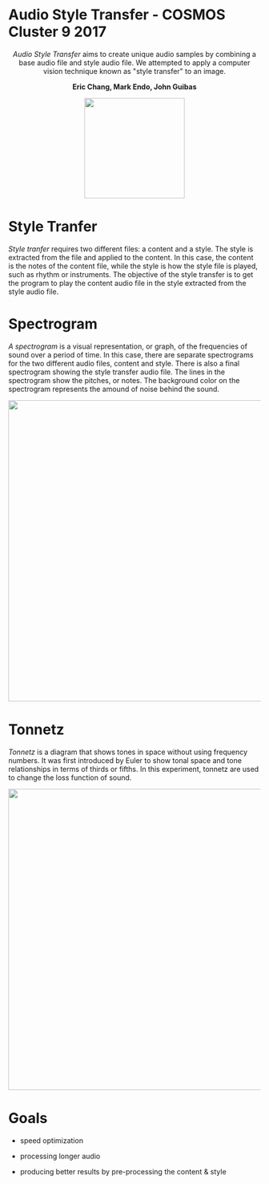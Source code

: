 # Audio Style Transfer - COSMOS Cluster 9 2017

<p align="center"> <i>Audio Style Transfer</i> aims to create unique audio samples by combining a base audio file and style audio file. We attempted to apply a computer vision technique known as "style transfer" to an image. </p>


<p align="center"> <b>Eric Chang, Mark Endo, John Guibas</b> </p>

<p align="center"> <img src="https://cosmos-ucop.ucdavis.edu/Contents/i/cosmos-logo.png" width="200"> </p>

# Style Tranfer

*Style tranfer* requires two different files: a content and a style. The style is extracted from the file and applied to the content. In this case, the content is the notes of the content file, while the style is how the style file is played, such as rhythm or instruments. The objective of the style transfer is to get the program to play the content audio file in the style extracted from the style audio file.

# Spectrogram

*A spectrogram* is a visual representation, or graph, of the frequencies of sound over a period of time. In this case, there are separate spectrograms for the two different audio files, content and style. There is also a final spectrogram showing the style transfer audio file. The lines in the spectrogram show the pitches, or notes. The background color on the spectrogram represents the amound of noise behind the sound.

<p align="center"> <img src="http://i.imgur.com/vP90hGB.png" width="600"> </p>

# Tonnetz

*Tonnetz* is a diagram that shows tones in space without using frequency numbers. It was first introduced by Euler to show tonal space and tone relationships in terms of thirds or fifths. In this experiment, tonnetz are used to change the loss function of sound.

<p align="center"> <img src="https://upload.wikimedia.org/wikipedia/commons/6/67/TonnetzTorus.gif" width="600"> </p>

# Goals

* speed optimization

* processing longer audio

* producing better results by pre-processing the content & style
